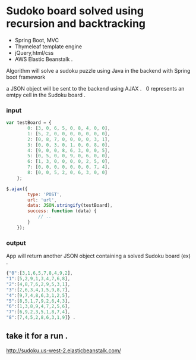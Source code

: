 # Sudoko board solved using recursion and backtracking 
* Spring Boot, MVC
* Thymeleaf template engine
* jQuery,html/css
* AWS Elastic Beanstalk . 

Algorithm will solve a sudoku puzzle using Java in the backend with Spring boot framework

a JSON object will be sent to the backend using AJAX .  
0 represents an emtpy cell in the Sudoku board . 

### input
```JavaScript
var testBoard = {
        0: [3, 0, 6, 5, 0, 8, 4, 0, 0],
        1: [5, 2, 0, 0, 0, 0, 0, 0, 0],
        2: [0, 8, 7, 0, 0, 0, 0, 3, 1],
        3: [0, 0, 3, 0, 1, 0, 0, 8, 0],
        4: [9, 0, 0, 8, 6, 3, 0, 0, 5],
        5: [0, 5, 0, 0, 9, 0, 6, 0, 0],
        6: [1, 3, 0, 0, 0, 0, 2, 5, 0],
        7: [0, 0, 0, 0, 0, 0, 0, 7, 4],
        8: [0, 0, 5, 2, 0, 6, 3, 0, 0]
    };

$.ajax({
        type: 'POST',
        url: 'url',
        data: JSON.stringify(testBoard),
        success: function (data) {
            // ..
        }
    });  
```
### output
App will return another JSON object containing a solved Sudoku board
(ex) . 
```JavaScript
{"0":[3,1,6,5,7,8,4,9,2],  
"1":[5,2,9,1,3,4,7,6,8],  
"2":[4,8,7,6,2,9,5,3,1],  
"3":[2,6,3,4,1,5,9,8,7],  
"4":[9,7,4,8,6,3,1,2,5],  
"5":[8,5,1,7,9,2,6,4,3],  
"6":[1,3,8,9,4,7,2,5,6],  
"7":[6,9,2,3,5,1,8,7,4],   
"8":[7,4,5,2,8,6,3,1,9]} . 
```

## take it for a run . 
http://sudoku.us-west-2.elasticbeanstalk.com/
